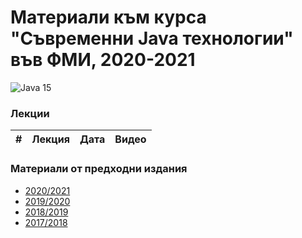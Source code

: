 # Материали към курса "Съвременни Java технологии" във ФМИ, 2020-2021

![Java 15](images/java-15.jpg)

### Лекции

| # | Лекция                                                                                                           | Дата       | Видео |
|---| ---------------------------------------------------------------------------------------------------------------- |:----------:|:------:|


### Материали от предходни издания

- [2020/2021](https://github.com/fmi/java-course/tree/mjt-2020-2021)
- [2019/2020](https://github.com/fmi/java-course/tree/mjt-2019-2020)
- [2018/2019](https://github.com/fmi/java-course/tree/mjt-2018-2019)
- [2017/2018](https://github.com/fmi/java-course/tree/mjt-2017-2018)
